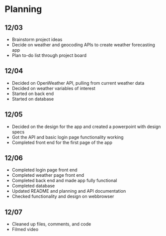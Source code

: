# Planning

## 12/03
- Brainstorm project ideas
- Decide on weather and geocoding APIs to create weather forecasting app
- Plan to-do list through project board

## 12/04
- Decided on OpenWeather API, pulling from current weather data
- Decided on weather variables of interest
- Started on back end
- Started on database

## 12/05
- Decided on the design for the app and created a powerpoint with design specs
- Got the API and basic login page functionality working
- Completed front end for the first page of the app

## 12/06
- Completed login page front end
- Completed weather page front end
- Completed back end and made app fully functional
- Completed database
- Updated README and planning and API documentation
- Checked functionality and design on webbrowser

## 12/07
- Cleaned up files, comments, and code
- Filmed video
